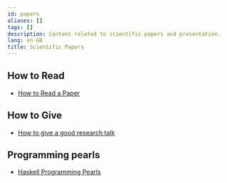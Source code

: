 ```yaml
---
id: papers
aliases: []
tags: []
description: Content related to scientific papers and presentation.
lang: en-GB
title: Scientific Papers
---
```


## How to Read

- [How to Read a Paper](https://web.stanford.edu/class/ee384m/Handouts/HowtoReadPaper.pdf)

## How to Give

- [How to give a good research talk](https://www.microsoft.com/en-us/research/wp-content/uploads/2016/08/giving-a-talk.pdf)

## Programming pearls

- [Haskell Programming Pearls](https://wiki.haskell.org/Research_papers/Functional_pearls)
